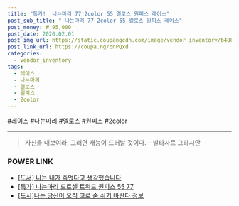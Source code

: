 ```yaml
--- 
title: "특가!  나는마리 77 2color 55 멜로스 원피스 레이스" 
post_sub_title: " 나는마리 77 2color 55 멜로스 원피스 레이스" 
post_money: ₩ 95,000 
post_date: 2020.02.01 
post_img_url: https://static.coupangcdn.com/image/vendor_inventory/b488/9f11bda350777d5c864870852d4fa09c60406e7274693256a1478134ee88.jpg 
post_link_url: https://coupa.ng/bnPQxd 
categories: 
  - vendor_inventory 
tags: 
  - 레이스 
  - 나는마리 
  - 멜로스 
  - 원피스 
  - 2color 
--- 
```

  #레이스 #나는마리 #멜로스 #원피스 #2color 
<hr> 

> 자신을 내보여라. 그러면 재능이 드러날 것이다. – 발타사르 그라시안 


### POWER LINK

* <a href="https://blog.naver.com/sakai111/221781133048" target="_blank">[도서] 나는 내가 죽었다고 생각했습니다</a>
* <a href="https://blog.naver.com/an0733/221792279342" target="_blank">[특가] 나는마리 드로셀 트위드 원피스 55 77</a>
* <a href="https://blog.naver.com/fasyy4321/221770156941" target="_blank">[도서]나는 당신이 오직 코로 숨 쉬기 바란다 정보</a>
